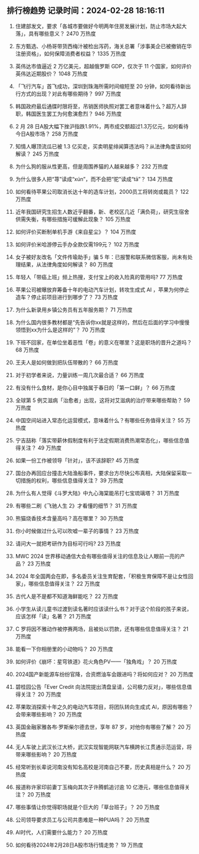 
## 排行榜趋势 记录时间：2024-02-28 18:16:11
  
  1. 住建部发文，要求「各城市要做好今明两年住房发展计划，防止市场大起大落」，具有哪些意义？ 2470 万热度
    
  2. 东方甄选、小杨哥带货西梅汁被检出泻药，海关总署「涉事美企已被撤销在华注册资格」，如何保障消费者权益？ 1335 万热度
    
  3. 英伟达市值逼近 2 万亿美元，超越俄罗斯 GDP，仅次于 11 个国家，如何评价英伟达近期股价？ 1048 万热度
    
  4. 「飞行汽车」首飞成功，深圳到珠海所需时间缩短至 20 分钟，如何看待新出行方式的出现？对此有哪些期待？ 997 万热度
    
  5. 韩国政府最后通牒时限将至，吊销医师执照对罢工者意味着什么？超万人辞职，韩国医生罢工为何愈演愈烈？ 946 万热度
    
  6. 2 月 28 日A股大幅下挫沪指跌1.91%，两市成交额超过1.3万亿元，如何看待今日A股市场？ 258 万热度
    
  7. 知情人曝顶流瓜已被 1.3 亿买走，买卖明星绯闻算违法吗？从法律角度该如何解读？ 245 万热度
    
  8. 为什么狗的服从性更高，但是周围养猫的人越来越多？ 232 万热度
    
  9. 为什么很多人把“荨”读成“xún”，而不会把“驼”读成“tā”？ 134 万热度
    
  10. 如何看待苹果公司取消长达十年的造车计划，2000员工将转岗或裁员？ 122 万热度
    
  11. 近年我国研究生招生人数近乎翻番，新、老校区几近「满负荷」，研究生宿舍供需失衡，有哪些措施可缓解此现象？ 105 万热度
    
  12. 如何评价买断制单机手游《来自星尘》？ 104 万热度
    
  13. 如何评价米哈游停云手办全款仅需199元？ 102 万热度
    
  14. 女子被好友改名「文件传瑜助手」骗 5 年：已报警和联系微信客服，尚未有处理结果，从法律角度如何解读？ 80 万热度
    
  15. 年轻人「带癌上班」频上热搜，支付宝上的收入险真的管用吗? 77 万热度
    
  16. 苹果公司被曝放弃筹备十年的电动汽车计划，转攻生成式 AI ，苹果为何停止造车？停止前项目进行到哪步了？ 73 万热度
    
  17. 为什么新录用乡镇公务员有五年服务期？ 71 万热度
    
  18. 为什么国内很多教材都是“先告诉你xx就是这样的，然后在后面的学习中慢慢领悟到xx为什么是这样的”？ 70 万热度
    
  19. 下班不回家，在单位坐着恶性「卷」的意义在哪里？这是职场的晋升之道吗？ 68 万热度
    
  20. 王夫人是如何做到把队伍带散的？ 66 万热度
    
  21. 对于初学者来说，力量训练一周几次最合适？ 66 万热度
    
  22. 有没有什么食材，是你心目中独属于春日的「第一口鲜」？ 66 万热度
    
  23. 全球第 5 例艾滋病「治愈者」出现，这将对艾滋病的治疗带来哪些帮助？ 59 万热度
    
  24. 中国空间站进入常态化运营模式，意味着什么？有哪些任务值得关注？ 55 万热度
    
  25. 宁吉喆称「落实带薪休假制度有利于法定假期消费热潮常态化」，哪些信息值得关注？ 49 万热度
    
  26. 如果一份工作被领导「针对」，该不该辞职? 45 万热度
    
  27. 国台办再回应台撞击大陆渔船事件，要求台方尽快公布真相，大陆保留采取一切措施的权利，哪些信息值得关注？ 39 万热度
    
  28. 为什么有人觉得《斗罗大陆》中九心海棠能吊打七宝琉璃塔？ 31 万热度
    
  29. 有哪些二刷《飞驰人生 2》才看懂的细节？ 31 万热度
    
  30. 熊猫烧香技术含量高吗？高在哪里？ 30 万热度
    
  31. 你小时候做过什么可以吹嘘一辈子的事情？ 23 万热度
    
  32. 请问大一就把考研作为目标可行吗? 23 万热度
    
  33. MWC 2024 世界移动通信大会有哪些值得关注的信息及让人眼前一亮的产品？ 23 万热度
    
  34. 2024 年全国两会在即，多名委员关注生育配套，「积极生育保障不是让女性回家」，哪些信息值得关注？ 22 万热度
    
  35. 古代人是不是都不知道海鲜能吃？ 22 万热度
    
  36. 小学生从读儿童书过渡到读名著时应该读什么书？对于这个阶段的孩子来说，应该怎样「读」名著？ 21 万热度
    
  37. C 罗将因不雅动作被停赛两场，且被处以罚款，还有哪些信息值得关注？ 21 万热度
    
  38. 能看一下你相册里的小动物吗？ 20 万热度
    
  39. 如何评价《崩坏：星穹铁道》花火角色PV——「独角戏」？ 20 万热度
    
  40. 2024国产新能源车纷纷官降，合资燃油车会跟进吗？将如何应对？ 20 万热度
    
  41. 碧桂园公告「Ever Credit 向法院提出清盘呈请，公司极力反对」，哪些信息值得关注？ 20 万热度
    
  42. 苹果取消探索十年之久的电动汽车项目，将团队转向生成式 AI，原因有哪些？会带来哪些影响？ 20 万热度
    
  43. 英国金融家雅各布·罗斯柴尔德去世，享年 87 岁，对他你有哪些了解？ 20 万热度
    
  44. 无人车驶上武汉长江大桥，武汉实现智能网联汽车横跨长江贯通示范运营，将带来哪些影响？ 20 万热度
    
  45. 经常听到长辈说河南没有知名高校是河南自己不要，历史真相是什么？ 20 万热度
    
  46. 报道称许家印前妻丁玉梅向其次子许腾鹤追讨逾 10 亿港元，哪些信息值得关注？ 20 万热度
    
  47. 哪些事情让你觉得职场就是个巨大的「草台班子」？ 20 万热度
    
  48. 公司领导要求员工与公司共患难是一种PUA吗？ 20 万热度
    
  49. AI时代，人们需要什么能力？ 20 万热度
    
  50. 如何看待2024年2月28日A股市场行情走势？ 19 万热度
    
